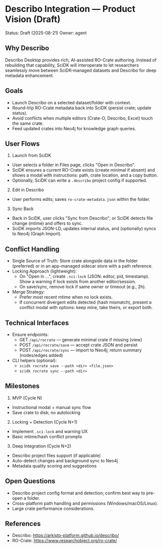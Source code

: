 # Describo Integration — Product Vision (Draft)

Status: Draft (2025-08-21)
Owner: agent

## Why Describo
Describo Desktop provides rich, AI-assisted RO-Crate authoring. Instead of rebuilding that capability, SciDK will interoperate to let researchers seamlessly move between SciDK-managed datasets and Describo for deep metadata enhancement.

## Goals
- Launch Describo on a selected dataset/folder with context.
- Round-trip RO-Crate metadata back into SciDK (persist crate; update status).
- Avoid conflicts when multiple editors (Crate-O, Describo, Excel) touch the same crate.
- Feed updated crates into Neo4j for knowledge graph queries.

## User Flows
1) Launch from SciDK
- User selects a folder in Files page, clicks "Open in Describo".
- SciDK ensures a current RO-Crate exists (create minimal if absent) and shows a modal with instructions: path, crate location, and a copy button.
- Optionally, SciDK can write a `.describo` project config if supported.

2) Edit in Describo
- User performs edits; saves `ro-crate-metadata.json` within the folder.

3) Sync Back
- Back in SciDK, user clicks "Sync from Describo"; or SciDK detects file change (mtime) and offers to sync.
- SciDK imports JSON-LD, updates internal status, and (optionally) syncs to Neo4j (Graph Import).

## Conflict Handling
- Single Source of Truth: Store crate alongside data in the folder (preferred) or in an app-managed sidecar store with a path reference.
- Locking Approach (lightweight):
  - On "Open in ...", create `.sci-lock` (JSON: editor, pid, timestamp). Show a warning if lock exists from another editor/session.
  - On save/sync, remove lock if same owner or timeout (e.g., 2h).
- Merge Strategy:
  - Prefer most recent mtime when no lock exists.
  - If concurrent divergent edits detected (hash mismatch), present a conflict modal with options: keep mine, take theirs, or export both.

## Technical Interfaces
- Ensure endpoints:
  - GET `/api/rocrate` — generate minimal crate if missing (view)
  - POST `/api/rocrate/save` — accept crate JSON and persist
  - POST `/api/rocrate/sync` — import to Neo4j; return summary (nodes/edges added)
- CLI helpers (optional):
  - `scidk rocrate save --path <dir> <file.json>`
  - `scidk rocrate sync --path <dir>`

## Milestones
1) MVP (Cycle N)
- Instructional modal + manual sync flow
- Save crate to disk; no autolocking

2) Locking + Detection (Cycle N+1)
- Implement `.sci-lock` and warning UX
- Basic mtime/hash conflict prompts

3) Deep Integration (Cycle N+2)
- Describo project files support (if applicable)
- Auto-detect changes and background sync to Neo4j
- Metadata quality scoring and suggestions

## Open Questions
- Describo project config format and detection; confirm best way to pre-open a folder.
- Cross-platform path handling and permissions (Windows/macOS/Linux).
- Large crate performance considerations.

## References
- Describo: https://arkisto-platform.github.io/describo/
- RO-Crate: https://www.researchobject.org/ro-crate/
